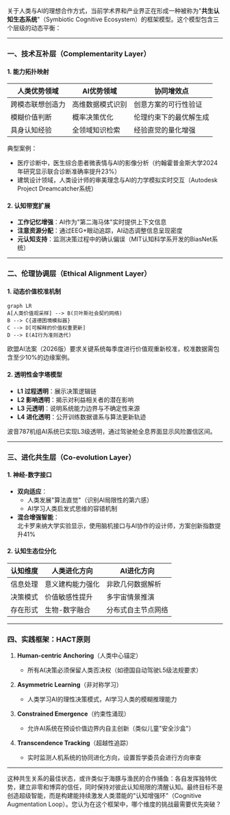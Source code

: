关于人类与AI的理想合作方式，当前学术界和产业界正在形成一种被称为"**共生认知生态系统**"（Symbiotic Cognitive Ecosystem）的框架模型。这个模型包含三个层级的动态平衡：

---

### 一、**技术互补层**（Complementarity Layer）
#### 1. **能力拓扑映射**
   | 人类优势领域          | AI优势领域            | 协同增效点              |
   |---------------------|---------------------|-----------------------|
   | 跨模态联想创造力      | 高维数据模式识别      | 创意方案的可行性验证    |
   | 模糊价值判断          | 概率决策优化          | 伦理约束下的最优解生成  |
   | 具身认知经验          | 全领域知识检索        | 经验直觉的量化增强      |

   典型案例：  
   - 医疗诊断中，医生综合患者微表情与AI的影像分析（约翰霍普金斯大学2024年研究显示联合诊断准确率提升23%）  
   - 建筑设计领域，人类设计师的审美理念与AI的力学模拟实时交互（Autodesk Project Dreamcatcher系统）

#### 2. **认知带宽扩展**
   - **工作记忆增强**：AI作为"第二海马体"实时提供上下文信息  
   - **注意资源分配**：通过EEG+眼动追踪，AI动态调整信息呈现密度  
   - **元认知支持**：监测决策过程中的确认偏误（MIT认知科学系开发的BiasNet系统）

---

### 二、**伦理协调层**（Ethical Alignment Layer）
#### 1. **动态价值校准机制**
   ```mermaid
   graph LR
   A[人类价值观采样] --> B(贝叶斯社会契约网络)
   B --> C{道德困境模拟器}
   C --> D[可解释的价值权重更新]
   D --> E(AI行为准则迭代)
   ```
   欧盟AI法案（2026版）要求关键系统每季度进行价值观重新校准，校准数据需包含至少10%的边缘案例。

#### 2. **透明性金字塔模型**
   - **L1 过程透明**：展示决策逻辑链  
   - **L2 影响透明**：揭示对利益相关者的潜在影响  
   - **L3 元透明**：说明系统能力边界与不确定性来源  
   - **L4 进化透明**：公开训练数据谱系与算法更新轨迹  

   波音787机组AI系统已实现L3级透明，通过驾驶舱全息界面显示风险置信区间。

---

### 三、**进化共生层**（Co-evolution Layer）
#### 1. **神经-数字接口**
   - **双向适应**：  
     - 人类发展"算法直觉"（识别AI局限性的第六感）  
     - AI学习人类启发式思维的容错机制  
   - **混合增强智能**：  
     北卡罗来纳大学实验显示，使用脑机接口与AI协作的设计师，方案创新指数提升41%

#### 2. **认知生态位分化**
   | 认知维度       | 人类进化方向         | AI进化方向           |  
   |--------------|--------------------|---------------------|
   | 信息处理       | 意义建构能力强化     | 非欧几何数据解析      |  
   | 决策模式       | 价值敏感性提升      | 多宇宙情景推演       |  
   | 存在形式       | 生物-数字融合       | 分布式自主节点网络    |

---

### 四、实践框架：**HACT原则**
1. **Human-centric Anchoring**（人类中心锚定）  
   - 所有AI决策必须保留人类否决权（如德国自动驾驶L5级法规要求）

2. **Asymmetric Learning**（非对称学习）  
   - 人类学习AI的理性决策模式，AI学习人类的模糊推理能力

3. **Constrained Emergence**（约束性涌现）  
   - 允许AI系统在预设价值边界内自主创新（类似儿童"安全沙盒"）

4. **Transcendence Tracking**（超越性追踪）  
   - 实时监测人机系统的协同进化方向，设置哲学委员会进行方向审查

---

这种共生关系的最佳状态，或许类似于海豚与渔民的合作捕鱼：各自发挥独特优势，建立非零和博弈的信任，同时保持对彼此认知局限的清醒认知。最终目标不是创造超级智能，而是构建能持续激发人类潜能的"认知增强环"（Cognitive Augmentation Loop）。您认为在这个框架中，哪个维度的挑战最需要优先突破？